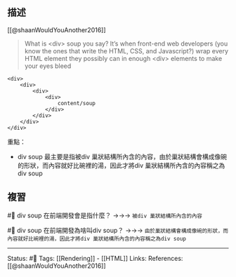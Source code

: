 ## 描述
[[@shaanWouldYouAnother2016]]
> What is \<div\> soup you say? It’s when front-end web developers (you know the ones that write the HTML, CSS, and Javascript?) wrap every HTML element they possibly can in enough \<div\> elements to make your eyes bleed

```
<div>
	<div>
		<div>
			<div>
				content/soup
			</div>
		</div>
	</div>
</div>
```


重點：
- div soup 最主要是指被div 巢狀結構所內含的內容，由於巢狀結構會構成像碗的形狀，而內容就好比碗裡的湯，因此才將div 巢狀結構所內含的內容稱之為div soup


## 複習

#🧠 div soup 在前端開發會是指什麼？ ->->-> `被div 巢狀結構所內含的內容`
<!--SR:!2022-09-25,10,250-->

#🧠 div soup 在前端開發為啥叫div soup？ ->->-> `由於巢狀結構會構成像碗的形狀，而內容就好比碗裡的湯，因此才將div 巢狀結構所內含的內容稱之為div soup`
<!--SR:!2022-09-25,10,250-->


---
Status: #🌱 
Tags:
[[Rendering]] - [[HTML]]
Links:
References:
[[@shaanWouldYouAnother2016]]